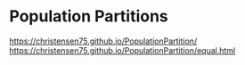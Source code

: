 # Population Partitions
https://christensen75.github.io/PopulationPartition/
https://christensen75.github.io/PopulationPartition/equal.html
